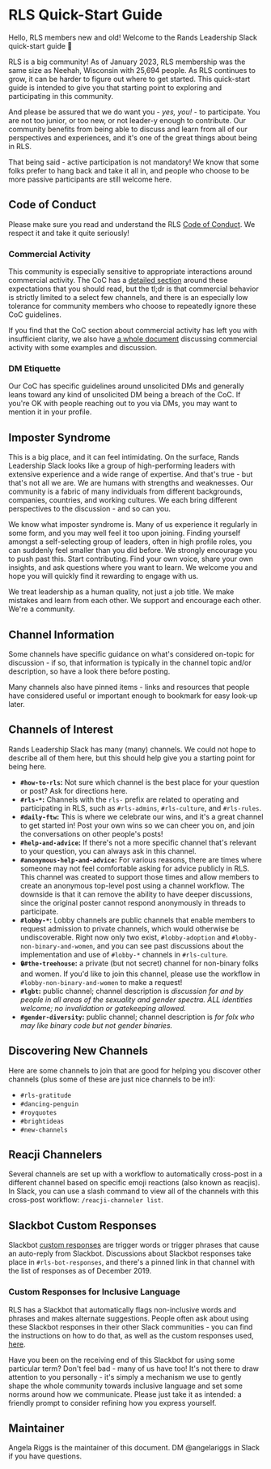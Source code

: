 # RLS Quick-Start Guide

Hello, RLS members new and old! Welcome to the Rands Leadership Slack quick-start guide 🙂 

RLS is a big community! As of January 2023, RLS membership was the same size as Neehah, Wisconsin with 25,694 people. As RLS continues to grow, it can be harder to figure out where to get started. This quick-start guide is intended to give you that starting point to exploring and participating in this community. 

And please be assured that we do want you - _yes, you!_ - to participate. You are not too junior, or too new, or not leader-y enough to contribute. Our community benefits from being able to discuss and learn from all of our perspectives and experiences, and it's one of the great things about being in RLS.

That being said - active participation is not mandatory! We know that some folks prefer to hang back and take it all in, and people who choose to be more passive participants are still welcome here.

## Code of Conduct

Please make sure you read and understand the RLS [Code of Conduct](https://github.com/randsleadershipslack/documents-and-resources/blob/main/code-of-conduct.md). We respect it and take it quite seriously!

### Commercial Activity

This community is especially sensitive to appropriate interactions around commercial activity. The CoC has a [detailed section](https://github.com/randsleadershipslack/documents-and-resources/blob/main/code-of-conduct.md#not-for-profit-mostly) around these expectations that you should read, but the tl;dr is that commercial behavior is strictly limited to a select few channels, and there is an especially low tolerance for community members who choose to repeatedly ignore these CoC guidelines.

If you find that the CoC section about commercial activity has left you with insufficient clarity, we also have [a whole document](https://github.com/randsleadershipslack/documents-and-resources/blob/main/commercial-activity.md) discussing commercial activity with some examples and discussion.

### DM Etiquette

Our CoC has specific guidelines around unsolicited DMs and generally leans toward any kind of unsolicited DM being a breach of the CoC. If you're OK with people reaching out to you via DMs, you may want to mention it in your profile. 

## Imposter Syndrome

This is a big place, and it can feel intimidating. On the surface, Rands Leadership Slack looks like a group of high-performing leaders with extensive experience and a wide range of expertise. And that's true - but that's not all we are. We are humans with strengths and weaknesses. Our community is a fabric of many individuals from different backgrounds, companies, countries, and working cultures. We each bring different perspectives to the discussion - and so can you.

We know what imposter syndrome is. Many of us experience it regularly in some form, and you may well feel it too upon joining. Finding yourself amongst a self-selecting group of leaders, often in high profile roles, you can suddenly feel smaller than you did before. We strongly encourage you to push past this. Start contributing. Find your own voice, share your own insights, and ask questions where you want to learn. We welcome you and hope you will quickly find it rewarding to engage with us. 

We treat leadership as a human quality, not just a job title. We make mistakes and learn from each other. We support and encourage each other. We're a community.

## Channel Information

Some channels have specific guidance on what's considered on-topic for discussion - if so, that information is typically in the channel topic and/or description, so have a look there before posting.

Many channels also have pinned items - links and resources that people have considered useful or important enough to bookmark for easy look-up later. 

## Channels of Interest

Rands Leadership Slack has many (many) channels. We could not hope to describe all of them here, but this should help give you a starting point for being here.

- **`#how-to-rls`:** Not sure which channel is the best place for your question or post? Ask for directions here.
- **`#rls-*`:** Channels with the `rls-` prefix are related to operating and participating in RLS, such as `#rls-admins`, `#rls-culture`, and `#rls-rules`.
- **`#daily-ftw`:** This is where we celebrate our wins, and it's a great channel to get started in! Post your own wins so we can cheer you on, and join the conversations on other people's posts!
- **`#help-and-advice`:** If there's not a more specific channel that's relevant to your question, you can always ask in this channel. 
- **`#anonymous-help-and-advice`:** For various reasons, there are times where someone may not feel comfortable asking for advice publicly in RLS. This channel was created to support those times and allow members to create an anonymous top-level post using a channel workflow. The downside is that it can remove the ability to have deeper discussions, since the original poster cannot respond anonymously in threads to participate.
- **`#lobby-*`:** Lobby channels are public channels that enable members to request admission to private channels, which would otherwise be undiscoverable. Right now only two exist, `#lobby-adoption` and `#lobby-non-binary-and-women`, and you can see past discussions about the implementation and use of `#lobby-*` channels in `#rls-culture`.
- **`🔒#the-treehouse`:** a private (but not secret) channel for non-binary folks and women. If you'd like to join this channel, please use the workflow in `#lobby-non-binary-and-women` to make a request!
- **`#lgbt`:** public channel; channel description is _discussion for and by people in all areas of the sexuality and gender spectra. ALL identities welcome; no invalidation or gatekeeping allowed._
- **`#gender-diversity`:** public channel; channel description is _for folx who may like binary code but not gender binaries._

## Discovering New Channels

Here are some channels to join that are good for helping you discover other channels (plus some of these are just nice channels to be in!):

- `#rls-gratitude` 
- `#dancing-penguin`
- `#royquotes`
- `#brightideas`
- `#new-channels`

## Reacji Channelers

Several channels are set up with a workflow to automatically cross-post in a different channel based on specific emoji reactions (also known as reacjis). In Slack, you can use a slash command to view all of the channels with this cross-post workflow: `/reacji-channeler list`.

## Slackbot Custom Responses

Slackbot [custom responses](https://slack.com/resources/using-slack/a-guide-to-slackbot-custom-responses) are trigger words or trigger phrases that cause an auto-reply from Slackbot. Discussions about Slackbot responses take place in `#rls-bot-responses`, and there's a pinned link in that channel with the list of responses as of December 2019.

### Custom Responses for Inclusive Language

RLS has a Slackbot that automatically flags non-inclusive words and phrases and makes alternate suggestions. People often ask about using these Slackbot responses in their other Slack communities - you can find the instructions on how to do that, as well as the custom responses used, [here](https://github.com/randsleadershipslack/documents-and-resources/blob/main/InclusiveLanguage.md).

Have you been on the receiving end of this Slackbot for using some particular term? Don't feel bad - many of us have too! It's not there to draw attention to you personally - it's simply a mechanism we use to gently shape the whole community towards inclusive language and set some norms around how we communicate. Please just take it as intended: a friendly prompt to consider refining how you express yourself.

## Maintainer

Angela Riggs is the maintainer of this document. DM @angelariggs in Slack if you have questions.
